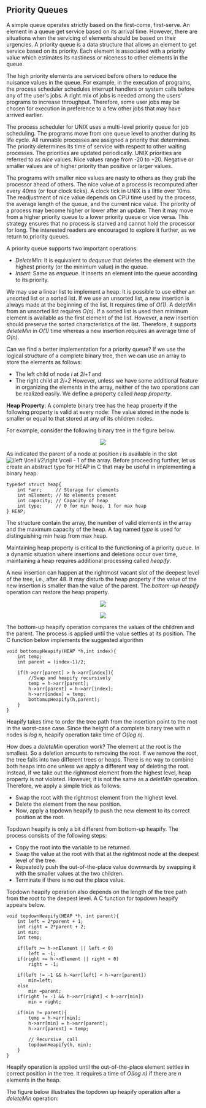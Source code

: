 ## Priority Queues

A simple queue operates strictly based on the first-come, first-serve.  An element in a queue get service based on its arrival time. 
However, there are situations when the servicing of elements should be based on their urgencies. 
A priority queue is a data structure that allows an element to get service based on its priority. Each element is associated with a priority value which 
estimates its nastiness or niceness to other elements in the queue.

The high priority elements are serviced before others to reduce the nuisance values in the queue.
For example, in the execution of programs, the process scheduler schedules interrupt handlers or system calls before any of the user's jobs. 
A right mix of jobs is needed among the users' programs to increase throughput. Therefore, some user jobs may be chosen for execution in preference to a few 
other jobs that may have arrived earlier. 

The process scheduler for UNIX uses a multi-level priority queue for job scheduling. The programs move from one queue level 
to another during its life cycle. All runnable processes are assigned a priority that determines. The priority determines its time of service with 
respect to other waiting processes. The priorities are updated periodically. UNIX priorities are referred to as <i>nice</i> values. Nice values range 
from -20 to +20. Negative or smaller values are of higher priority than positive or larger values. 

The programs with smaller nice values are nasty to others as they grab the processor ahead of others. The nice value of a process is recomputed after every 40ms (or four clock ticks). A clock tick in UNIX is a little over 10ms. The readjustment of nice value depends on CPU time used by the process, 
the average length of the queue, and the current nice value. The priority of a process may become higher or lower after an update. Then it may move from a higher priority queue to a lower priority queue or vice versa. This strategy ensures that no process is starved and cannot hold the processor for long. The interested readers 
are encouraged to explore it further, as we return to priority queues. 

A priority queue supports two important operations:
- <i>DeleteMin</i>: It is equivalent to <i>dequeue</i> that deletes the element with the highest priority (or the minimum value) in the queue. 
- <i>Insert</i>: Same as <i>enqueue</i>. It inserts an element into the queue according to its priority.  

We may use a linear list to implement a heap. It is possible to use either an unsorted list or a sorted list. If we use an unsorted list, a new insertion is always made at the beginning of the list. It requires time of <i>O(1)</i>.
A deletMin from an unsorted list requires <i>O(n)</i>. 
If a sorted list is used then minimum element is available as the first element of the list. However, a new insertion should preserve the sorted
characteristics of the list. Therefore, it supports <i>deleteMin</i> in <i>O(1)</i> time whereas a new insertion requires an average time of <i>O(n)</i>. 

Can we find a better implementation for a priority queue? If we use the logical structure of a complete binary tree, then we can use an array to store the elements as follows:
- The left child of node <i>i</i> at <i>2i+1</i> and 
- The right child at <i>2i+2</i>
However, unless we have some additional feature in organizing the elements in the array, neither of the two operations can be realized easily. 
We define a property called <i>heap property</i>.

<strong>Heap Property</strong>: A complete binary tree has the heap property if the following property is valid at every node:
The value stored in the node is smaller or equal to that stored at any of its children nodes. 

For example, consider the following binary tree in the figure below. 
<p align="center">
<img src="../images/binaryHeap.jpg">
</p>
As indicated the parent of a node at position <i>i</i> is available in the slot <img src="https://latex.codecogs.com/svg.image?\left&space;\lceil&space;i/2\right&space;\rceil&space;-&space;1" title="\left \lceil i/2\right \rceil - 1" /> of the array.
Before proceeding further, let us create an abstract type for HEAP in C that may be useful in implementing a binary heap. 

```
typedef struct heap{
    int *arr;     // Storage for elements
    int nElement; // No elements present
    int capacity; // Capacity of heap
    int type;     // 0 for min heap, 1 for max heap
} HEAP;
```
The structure contain the array, the number of valid elements in the array and the maximum capacity of the heap. A tag named <i>type</i> is used for 
distinguishing min heap from max heap.

Maintaining heap property is critical to the functioning of a priority queue. In a dynamic situation where insertions and deletions occur over time, maintaining 
a heap requires additional processing called <i>heapify</i>. 

A new insertion can happen at the rightmost vacant slot of the deepest level of the tree, i.e., after 48. It may disturb the heap property if the value of the new insertion is smaller than the value of the parent. The <i>bottom-up heapify</i> operation can restore the heap property.  
<p align="center">
<img src="../images/binaryHeap2.jpg">
</p>
<p align="center">
<img src="../images/binaryHeap3.jpg">
</p>


The bottom-up heapify operation compares the values of the children and the parent. The process is applied until the value settles at its position. The C 
function below implements the suggested algorithm 

```
void bottomupHeapify(HEAP *h,int index){
    int temp;
    int parent = (index-1)/2;

    if(h->arr[parent] > h->arr[index]){
        //Swap and heapify recursively 
        temp = h->arr[parent];
        h->arr[parent] = h->arr[index];
        h->arr[index] = temp;
        bottomupHeapify(h,parent);
    }
}
```
Heapify takes time to order the tree path from the insertion point to the root in the worst-case case. 
Since the height of a complete binary tree with <i>n</i> nodes is <i>log n</i>, heapify operation take time of <i>O(log n)</i>. 

How does a <i>deleteMin</i> operation work? The element at the root is the smallest. So a deletion amounts to removing the root. If we remove the root, the tree falls into two different trees or heaps. There is no way to combine both heaps into one unless we apply a different way of deleting the 
root. Instead, if we take out the rightmost element from the highest level, heap property is not violated. However, it is not the same as a <i>deletMin</i> operation. Therefore, we apply a simple trick as follows:
- Swap the root with the rightmost element from the highest level.
- Delete the element from the new position.
- Now, apply a topdown heapify to push the new element to its correct position at the root.

Topdown heapify is only a bit different from bottom-up heapify. The process consists of the following steps:
- Copy the root into the variable to be returned.
- Swap the value at the root with that at the rightmost node at the deepest level of the tree. 
- Repeatedly push the out-of-the-place value downwards by swapping it with the smaller values at the two children. 
- Terminate if there is no out the place value.

Topdown heapify operation also depends on the length of the tree path from the root to the deepest level. A C function for topdown heapify appears below.

```
void topdownHeapify(HEAP *h, int parent){
    int left = 2*parent + 1;
    int right = 2*parent + 2;
    int min;
    int temp;

    if(left >= h->nElement || left < 0)
        left = -1;
    if(right >= h->nElement || right < 0)
        right = -1;

    if(left != -1 && h->arr[left] < h->arr[parent])
        min=left;
    else
        min =parent;
    if(right != -1 && h->arr[right] < h->arr[min])
        min = right;

    if(min != parent){
        temp = h->arr[min];
        h->arr[min] = h->arr[parent];
        h->arr[parent] = temp;

        // Recursive  call
        topdownHeapify(h, min);
    }
}
```

Heapify operation is applied until the out-of-the-place element settles in correct position in the tree. It requires a time of <i>O(log n)</i> if there are
<i>n</i> elements in the heap. 

The figure below illustrates the topdown up heapify operation after a <i>deleteMin</i> operation:
